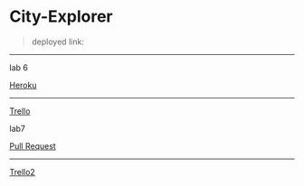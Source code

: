 
# City-Explorer

> deployed link:
****************************************************************

 lab 6

 [Heroku](https://my-city-explorer1.herokuapp.com/weather)
 ***************************************************************
 [Trello](https://trello.com/b/rKzs0m8Y/city-explorer)


lab7

 [Pull Request](https://github.com/HaneenKh88/City-Explorer/pull/4)
 ***************************************************************
 [Trello2](https://trello.com/b/rKzs0m8Y/city-explorer)



 

